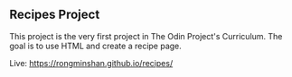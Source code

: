 ## Recipes Project

This project is the very first project in The Odin Project's Curriculum. The goal is to use HTML and create a recipe page.

Live: https://rongminshan.github.io/recipes/
